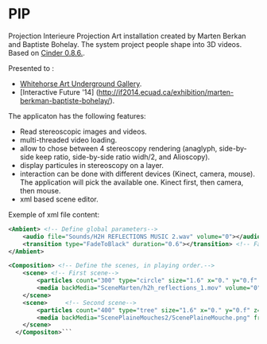 # PIP
Projection Interieure Projection
Art installation created by Marten Berkan and Baptiste Bohelay. The system project people shape into 3D videos. Based on [Cinder 0.8.6.](http://libcinder.org/download/).

Presented to :
- [Whitehorse Art Underground Gallery](http://lebaptiste.com/#projects+html&other&pip.html).
- [Interactive Future '14] (http://if2014.ecuad.ca/exhibition/marten-berkman-baptiste-bohelay/).

The applicaton has the following features:
- Read stereoscopic images and videos.
- multi-threaded video loading.
- allow to chose between 4 stereoscopy rendering (anaglyph, side-by-side keep ratio, side-by-side ratio widh/2, and Alioscopy).
- display particules in stereoscopy on a layer. 
- interaction can be done with different devices (Kinect, camera, mouse). The application will pick the available one. Kinect first, then camera,  then mouse.
- xml based scene editor.

Exemple of xml file content:
```xml
<Ambient> <!-- Define global parameters-->
    <audio file="Sounds/H2H REFLECTIONS MUSIC 2.wav" volume="0"></audio> <!-- Background music-->
    <transition type="FadeToBlack" duration="0.6"></transition> <!-- Fade In/Out between scenes-->
</Ambient>

<Composition> <!-- Define the scenes, in playing order.-->
    <scene> <!-- First scene-->
        <particles count="300" type="circle" size="1.6" x="0." y="0.f" z="0.5" scale="0.05" reflection="0" lifeTime="0.19" brightnessMin="0.1" brightnessMax="1.1" colorMin="0.86,0.61,0.7" colorMax="0.4,0.6,0.4" reflection="0" opacity="0.2"></particles> <!-- add 300 "circle" particles with opacity 0.2, etc.-->
        <media backMedia="SceneMarten/h2h_reflections_1.mov" volume="0"></media> <!-- just play a video behind, sound muted.-->
    </scene>
    <scene>     <!-- Second scene-->
        <particles count="400" type="tree" size="1.6" x="0." y="0.f" z="0.5" scale="0.05" reflection="0" lifeTime="0.49" brightnessMin="0.1" brightnessMax="1.1" useKinectColor="0" colorMin="0.86,0.61,0.7" colorMax="0.4,0.6,0.4" reflection="0" opacity="1."></particles>
        <media backMedia="ScenePlaineMouches2/ScenePlaineMouche.png" frontImage="ScenePlaineMouches2/ScenePlaineMoucheFront.png" audioMedia="Sounds/pip_boreal2.wav" volume="0.4"></media> <!-- put an image behind particles and a mask in front for better integration, audio file will be played during scene.-->
    </scene>
  </Compositon>```
